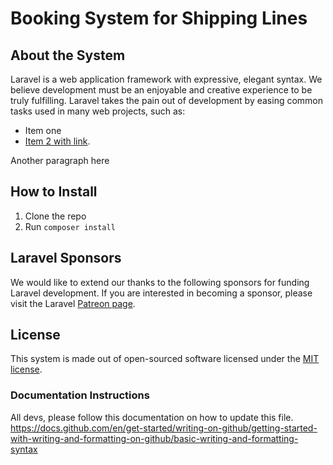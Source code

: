 # Booking System for Shipping Lines

## About the System

Laravel is a web application framework with expressive, elegant syntax. We believe development must be an enjoyable and creative experience to be truly fulfilling. Laravel takes the pain out of development by easing common tasks used in many web projects, such as:

- Item one
- [Item 2 with link](https://laravel.com/).

Another paragraph here

## How to Install

1. Clone the repo
2. Run `composer install`

## Laravel Sponsors

We would like to extend our thanks to the following sponsors for funding Laravel development. If you are interested in becoming a sponsor, please visit the Laravel [Patreon page](https://patreon.com/taylorotwell).

## License

This system is made out of open-sourced software licensed under the [MIT license](https://opensource.org/licenses/MIT).

### Documentation Instructions
All devs, please follow this documentation on how to update this file.  
https://docs.github.com/en/get-started/writing-on-github/getting-started-with-writing-and-formatting-on-github/basic-writing-and-formatting-syntax